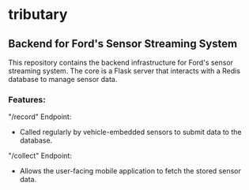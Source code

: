 # tributary

## Backend for Ford's Sensor Streaming System
This repository contains the backend infrastructure for Ford's sensor streaming system. The core is a Flask server that interacts with a Redis database to manage sensor data.

### Features:
"/record" Endpoint:
- Called regularly by vehicle-embedded sensors to submit data to the database.

"/collect" Endpoint:
- Allows the user-facing mobile application to fetch the stored sensor data.
